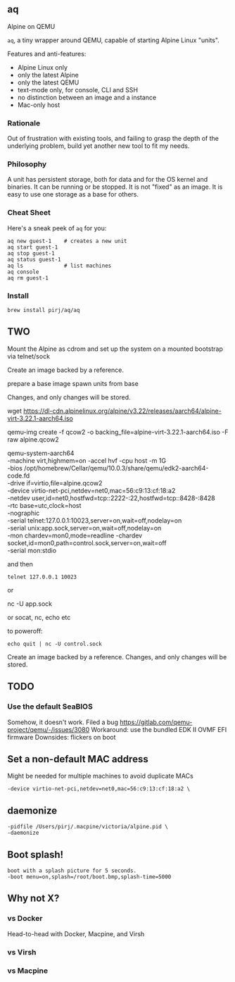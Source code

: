 ## aq

Alpine on QEMU

`aq`, a tiny wrapper around QEMU, capable of starting Alpine Linux "units".

Features and anti-features:
 - Alpine Linux only
 - only the latest Alpine
 - only the latest QEMU
 - text-mode only, for console, CLI and SSH
 - no distinction between an image and a instance
 - Mac-only host

### Rationale

Out of frustration with existing tools, and failing to grasp the depth of the underlying problem, build yet another new tool to fit my needs.

### Philosophy

A unit has persistent storage, both for data and for the OS kernel and binaries.
It can be running or be stopped.
It is not "fixed" as an image.
It is easy to use one storage as a base for others.

### Cheat Sheet

Here's a sneak peek of `aq` for you:

    aq new guest-1    # creates a new unit
    aq start guest-1
    aq stop guest-1
    aq status guest-1
    aq ls             # list machines
    aq console
    aq rm guest-1

### Install

    brew install pirj/aq/aq

## TWO

Mount the Alpine as cdrom
and set up the system on a mounted
bootstrap via telnet/sock

Create an image backed by a reference.

prepare a base image
spawn units from base

Changes, and only changes will be stored.


wget https://dl-cdn.alpinelinux.org/alpine/v3.22/releases/aarch64/alpine-virt-3.22.1-aarch64.iso

qemu-img create -f qcow2 -o backing_file=alpine-virt-3.22.1-aarch64.iso -F raw alpine.qcow2

qemu-system-aarch64 \
 -machine virt,highmem=on -accel hvf -cpu host -m 1G \
 -bios /opt/homebrew/Cellar/qemu/10.0.3/share/qemu/edk2-aarch64-code.fd \
 -drive if=virtio,file=alpine.qcow2 \
 -device virtio-net-pci,netdev=net0,mac=56:c9:13:cf:18:a2 \
 -netdev user,id=net0,hostfwd=tcp::2222-:22,hostfwd=tcp::8428-:8428 \
 -rtc base=utc,clock=host \
 -nographic \
 -serial telnet:127.0.0.1:10023,server=on,wait=off,nodelay=on \
 -serial unix:app.sock,server=on,wait=off,nodelay=on \
 -mon chardev=mon0,mode=readline -chardev socket,id=mon0,path=control.sock,server=on,wait=off \
 -serial mon:stdio

and then

    telnet 127.0.0.1 10023

or

nc -U app.sock

or socat, nc, echo etc

to poweroff:

    echo quit | nc -U control.sock

Create an image backed by a reference. Changes, and only changes will be stored.

## TODO

### Use the default SeaBIOS

Somehow, it doesn't work. Filed a bug https://gitlab.com/qemu-project/qemu/-/issues/3080
Workaround: use the bundled EDK II OVMF EFI firmware
Downsides: flickers on boot

## Set a non-default MAC address

Might be needed for multiple machines to avoid duplicate MACs

    -device virtio-net-pci,netdev=net0,mac=56:c9:13:cf:18:a2 \

## daemonize

    -pidfile /Users/pirj/.macpine/victoria/alpine.pid \
    -daemonize

## Boot splash!

    boot with a splash picture for 5 seconds.
    -boot menu=on,splash=/root/boot.bmp,splash-time=5000


## Why not X?

### vs Docker

Head-to-head with Docker, Macpine, and Virsh

### vs Virsh

### vs Macpine
